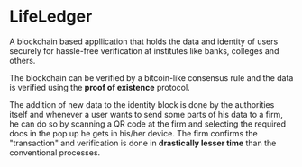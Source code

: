 # LifeLedger

A blockchain based appllication that holds the data and identity of users securely for hassle-free verification at institutes like banks, colleges and others.

The blockchain can be verified by a bitcoin-like consensus rule and the data is verified using the **proof of existence** protocol.

The addition of new data to the identity block is done by the authorities itself and whenever a user wants to send some parts of his data to a firm, he can do so by scanning a QR code at the firm and selecting the required docs in the pop up he gets in his/her device. The firm confirms the "transaction" and verification is done in **drastically lesser time** than the conventional processes.
